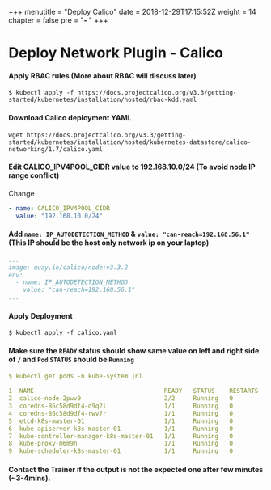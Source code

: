 +++
menutitle = "Deploy Calico"
date = 2018-12-29T17:15:52Z
weight = 14
chapter = false
pre = "<b>- </b>"
+++

# Deploy Network Plugin - Calico

#### Apply RBAC rules (More about RBAC will discuss later)
```shell
$ kubectl apply -f https://docs.projectcalico.org/v3.3/getting-started/kubernetes/installation/hosted/rbac-kdd.yaml
```

#### Download Calico deployment YAML
```
wget https://docs.projectcalico.org/v3.3/getting-started/kubernetes/installation/hosted/kubernetes-datastore/calico-networking/1.7/calico.yaml
```

#### Edit CALICO_IPV4POOL_CIDR value to 192.168.10.0/24 (To avoid node IP range conflict)
Change
```yaml
- name: CALICO_IPV4POOL_CIDR
  value: "192.168.10.0/24"
```

#### Add `name: IP_AUTODETECTION_METHOD` & `value: "can-reach=192.168.56.1"` (This IP should be the host only network ip on your laptop)
```yaml
...
image: quay.io/calico/node:v3.3.2
env:
  - name: IP_AUTODETECTION_METHOD
    value: "can-reach=192.168.56.1"
...
```

#### Apply Deployment
```shell
$ kubectl apply -f calico.yaml
```

#### Make sure the `READY` status should show same value on left and right side of `/` and  `Pod` `STATUS` should be `Running`
```yaml
$ kubectl get pods -n kube-system |nl
```

```yaml
1  NAME                                    READY   STATUS    RESTARTS   AGE
2  calico-node-2pwv9                       2/2     Running   0          20m
3  coredns-86c58d9df4-d9q2l                1/1     Running   0          21m
4  coredns-86c58d9df4-rwv7r                1/1     Running   0          21m
5  etcd-k8s-master-01                      1/1     Running   0          20m
6  kube-apiserver-k8s-master-01            1/1     Running   0          20m
7  kube-controller-manager-k8s-master-01   1/1     Running   0          20m
8  kube-proxy-m6m9n                        1/1     Running   0          21m
9  kube-scheduler-k8s-master-01            1/1     Running   0          20m
```

#### Contact the Trainer if the output is not the expected one after few minutes (~3-4mins).
